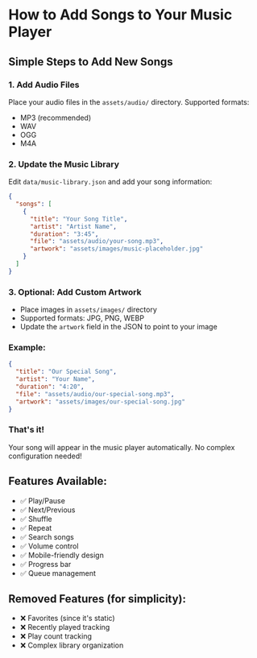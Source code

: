 # How to Add Songs to Your Music Player

## Simple Steps to Add New Songs

### 1. Add Audio Files
Place your audio files in the `assets/audio/` directory. Supported formats:
- MP3 (recommended)
- WAV
- OGG
- M4A

### 2. Update the Music Library
Edit `data/music-library.json` and add your song information:

```json
{
  "songs": [
    {
      "title": "Your Song Title",
      "artist": "Artist Name",
      "duration": "3:45",
      "file": "assets/audio/your-song.mp3",
      "artwork": "assets/images/music-placeholder.jpg"
    }
  ]
}
```

### 3. Optional: Add Custom Artwork
- Place images in `assets/images/` directory
- Supported formats: JPG, PNG, WEBP
- Update the `artwork` field in the JSON to point to your image

### Example:
```json
{
  "title": "Our Special Song",
  "artist": "Your Name",
  "duration": "4:20",
  "file": "assets/audio/our-special-song.mp3",
  "artwork": "assets/images/our-special-song.jpg"
}
```

### That's it! 
Your song will appear in the music player automatically. No complex configuration needed!

## Features Available:
- ✅ Play/Pause
- ✅ Next/Previous
- ✅ Shuffle
- ✅ Repeat
- ✅ Search songs
- ✅ Volume control
- ✅ Mobile-friendly design
- ✅ Progress bar
- ✅ Queue management

## Removed Features (for simplicity):
- ❌ Favorites (since it's static)
- ❌ Recently played tracking
- ❌ Play count tracking
- ❌ Complex library organization